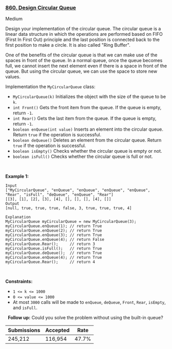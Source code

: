 ### [860. Design Circular Queue](https://leetcode.com/problems/design-circular-queue/)

Medium

Design your implementation of the circular queue. The circular queue is a linear data structure in which the operations are performed based on FIFO (First In First Out) principle and the last position is connected back to the first position to make a circle. It is also called "Ring Buffer".

One of the benefits of the circular queue is that we can make use of the spaces in front of the queue. In a normal queue, once the queue becomes full, we cannot insert the next element even if there is a space in front of the queue. But using the circular queue, we can use the space to store new values.

Implementation the `` MyCircularQueue `` class:

*   `` MyCircularQueue(k) `` Initializes the object with the size of the queue to be `` k ``.
*   `` int Front() `` Gets the front item from the queue. If the queue is empty, return `` -1 ``.
*   `` int Rear() `` Gets the last item from the queue. If the queue is empty, return `` -1 ``.
*   `` boolean enQueue(int value) `` Inserts an element into the circular queue. Return `` true `` if the operation is successful.
*   `` boolean deQueue() `` Deletes an element from the circular queue. Return `` true `` if the operation is successful.
*   `` boolean isEmpty() `` Checks whether the circular queue is empty or not.
*   `` boolean isFull() `` Checks whether the circular queue is full or not.

 

__Example 1:__

```
Input
["MyCircularQueue", "enQueue", "enQueue", "enQueue", "enQueue", "Rear", "isFull", "deQueue", "enQueue", "Rear"]
[[3], [1], [2], [3], [4], [], [], [], [4], []]
Output
[null, true, true, true, false, 3, true, true, true, 4]

Explanation
MyCircularQueue myCircularQueue = new MyCircularQueue(3);
myCircularQueue.enQueue(1); // return True
myCircularQueue.enQueue(2); // return True
myCircularQueue.enQueue(3); // return True
myCircularQueue.enQueue(4); // return False
myCircularQueue.Rear();     // return 3
myCircularQueue.isFull();   // return True
myCircularQueue.deQueue();  // return True
myCircularQueue.enQueue(4); // return True
myCircularQueue.Rear();     // return 4
```

 

__Constraints:__

*   `` 1 <= k <= 1000 ``
*   `` 0 <= value <= 1000 ``
*   At most `` 3000 `` calls will be made to `` enQueue ``, `` deQueue ``, `` Front ``, `` Rear ``, `` isEmpty ``, and `` isFull ``.

 
__Follow up:__ Could you solve the problem without using the built-in queue? 

| Submissions    | Accepted     | Rate   |
| -------------- | ------------ | ------ |
| 245,212 | 116,954 | 47.7% |